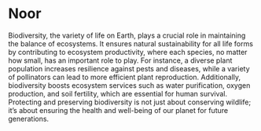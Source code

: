 # Noor
Biodiversity, the variety of life on Earth, plays a crucial role in maintaining the balance of ecosystems. It ensures natural sustainability for all life forms by contributing to ecosystem productivity, where each species, no matter how small, has an important role to play. For instance, a diverse plant population increases resilience against pests and diseases, while a variety of pollinators can lead to more efficient plant reproduction. Additionally, biodiversity boosts ecosystem services such as water purification, oxygen production, and soil fertility, which are essential for human survival. Protecting and preserving biodiversity is not just about conserving wildlife; it’s about ensuring the health and well-being of our planet for future generations. 
